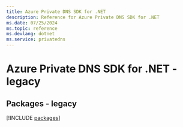 ```yaml
---
title: Azure Private DNS SDK for .NET
description: Reference for Azure Private DNS SDK for .NET
ms.date: 07/25/2024
ms.topic: reference
ms.devlang: dotnet
ms.service: privatedns
---
```

# Azure Private DNS SDK for .NET - legacy
## Packages - legacy
[!INCLUDE [packages](private-dns-index.md)]